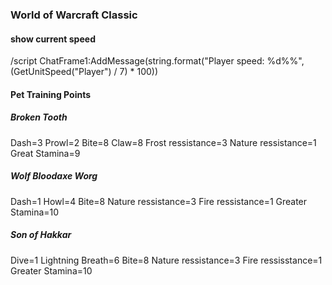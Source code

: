 ### World of Warcraft Classic

#### show current speed
/script ChatFrame1:AddMessage(string.format("Player speed: %d%%", (GetUnitSpeed("Player") / 7) * 100))
#### Pet Training Points
##### Broken Tooth
Dash=3
Prowl=2
Bite=8
Claw=8
Frost ressistance=3
Nature ressistance=1
Great Stamina=9
##### Wolf Bloodaxe Worg
Dash=1
Howl=4
Bite=8
Nature ressistance=3
Fire ressistance=1
Greater Stamina=10
##### Son of Hakkar
Dive=1
Lightning Breath=6
Bite=8
Nature ressistance=3
Fire ressisstance=1
Greater Stamina=10

